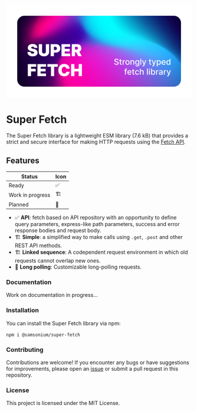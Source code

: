 ![Poster](docs/poster.png)

# Super Fetch
The Super Fetch library is a lightweight ESM library (7.6 kB) that provides a strict and secure interface for making
HTTP requests using the [Fetch API]().

## Features

| Status           | Icon |
|------------------|------|
| Ready            | ✅    |
| Work in progress | 🏗️  |
| Planned          | 📃   |

- ✅ **API**: fetch based on API repository with an opportunity to define query parameters,
  express-like path parameters, success and error response bodies and request body.
- 🏗️ **Simple**: a simplified way to make calls using `.get`, `.post` and other REST API methods.
- 🏗️ **Linked sequence**: A codependent request environment in which old requests cannot overlap new ones.
- 📃 **Long polling**: Customizable long-polling requests.

### Documentation
Work on documentation in progress...

### Installation
You can install the Super Fetch library via npm:
```shell
npm i @samsonium/super-fetch
```

### Contributing
Contributions are welcome! If you encounter any bugs or have suggestions for improvements, please open an
[issue](https://github.com/samsonium/super-fetch/issues) or submit a pull request in this repository.

### License
This project is licensed under the MIT License.
